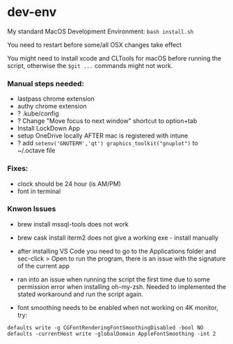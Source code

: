 # dev-env

My standard MacOS Development Environment: `bash install.sh`

You need to restart before some/all OSX changes take effect

You might need to install xcode and CLTools for macOS before running the script,
otherwise the `$git ...` commands might not work. 

### Manual steps needed:
- lastpass chrome extension
- authy chrome extension
- ? .kube/config
- ? Change "Move focus to next window" shortcut to option+tab
- Install LockDown App 
- setup OneDrive locally AFTER mac is registered with intune
- ? add `setenv('GNUTERM','qt')
graphics_toolkit("gnuplot")` to ~/.octave file

### Fixes:
- clock should be 24 hour (is AM/PM)
- font in terminal

### Knwon Issues
- brew install mssql-tools does not work
- brew cask install iterm2 does not give a working exe - install manually
- after installing VS Code you need to go to the Applications folder and sec-click > Open
to run the program, there is an issue with the signature of the current app
- ran into an issue when running the script the first time due to some permission error
when installing oh-my-zsh. Needed to implemented the stated workaround and run the script again.

- font smoothing needs to be enabled when not working on 4K monitor, try:
```
defaults write -g CGFontRenderingFontSmoothingDisabled -bool NO
defaults -currentHost write -globalDomain AppleFontSmoothing -int 2
```

